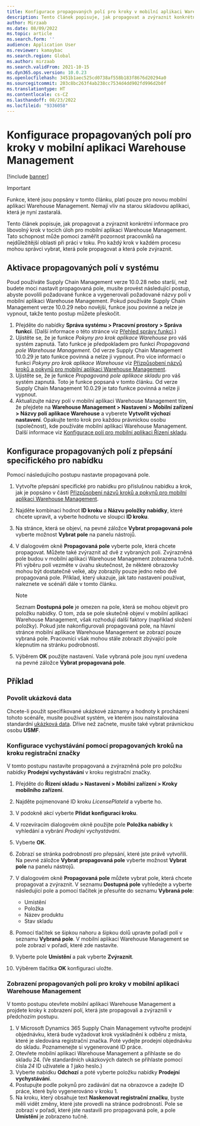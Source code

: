 ```yaml
---
title: Konfigurace propagovaných polí pro kroky v mobilní aplikaci Warehouse Management
description: Tento článek popisuje, jak propagovat a zvýraznit konkrétní informace pro libovolný krok v tocích úloh pro mobilní aplikaci Warehouse Management.
author: Mirzaab
ms.date: 08/09/2022
ms.topic: article
ms.search.form: ''
audience: Application User
ms.reviewer: kamaybac
ms.search.region: Global
ms.author: mirzaab
ms.search.validFrom: 2021-10-15
ms.dyn365.ops.version: 10.0.23
ms.openlocfilehash: 3451b1aec525cd0738af558b183f8676d20294a0
ms.sourcegitcommit: 203c8bc263f4ab238cc7534d4dd902fd996d2b0f
ms.translationtype: HT
ms.contentlocale: cs-CZ
ms.lasthandoff: 08/23/2022
ms.locfileid: "9336058"
---
```

# <a name="configure-promoted-fields-for-steps-in-the-warehouse-management-mobile-app"></a>Konfigurace propagovaných polí pro kroky v mobilní aplikaci Warehouse Management

[!include [banner](../includes/banner.md)]

> [!IMPORTANT]
> Funkce, které jsou popsány v tomto článku, platí pouze pro novou mobilní aplikaci Warehouse Management. Nemají vliv na starou skladovou aplikaci, která je nyní zastaralá.

Tento článek popisuje, jak propagovat a zvýraznit konkrétní informace pro libovolný krok v tocích úloh pro mobilní aplikaci Warehouse Management. Tato schopnost může pomoci zaměřit pozornost pracovníků na nejdůležitější oblasti při práci v toku. Pro každý krok v každém procesu mohou správci vybrat, která pole propagovat a která pole zvýraznit.

## <a name="enable-promoted-fields-in-your-system"></a>Aktivace propagovaných polí v systému

Poud používáte Supply Chain Management verze 10.0.28 nebo starší, než budete moci nastavit propagovaná pole, musíte provést následující postup, abyste povolili požadované funkce a vygenerovali požadované názvy polí v mobilní aplikaci Warehouse Management. Pokud používáte Supply Chain Management verze 10.0.29 nebo novější, funkce jsou povinné a nelze je vypnout, takže tento postup můžete přeskočit.

1. Přejděte do nabídky **Správa systému \> Pracovní prostory \> Správa funkcí**. (Další informace o této stránce viz [Přehled správy funkcí](../../fin-ops-core/fin-ops/get-started/feature-management/feature-management-overview.md).)
1. Ujistěte se, že je funkce *Pokyny pro krok aplikace Warehouse* pro váš systém zapnutá. Tato funkce je předpokladem pro funkci *Propagovaná pole Warehouse Management*. Od verze Supply Chain Management 10.0.29 je tato funkce povinná a nelze ji vypnout. Pro více informací o funkci *Pokyny pro krok aplikace Warehouse* viz [Přizpůsobení názvů kroků a pokynů pro mobilní aplikaci Warehouse Management](mobile-app-titles-instructions.md).
1. Ujistěte se, že je funkce *Propagovaná pole aplikace skladu* pro váš systém zapnutá. Toto je funkce popsaná v tomto článku. Od verze Supply Chain Management 10.0.29 je tato funkce povinná a nelze ji vypnout.
1. Aktualizujte názvy polí v mobilní aplikaci Warehouse Management tím, že přejdete na **Warehouse Management \> Nastavení \> Mobilní zařízení \> Názvy polí aplikace Warehouse** a vyberete **Vytvořit výchozí nastavení**. Opakujte tento krok pro každou právnickou osobu (společnost), kde používáte mobilní aplikaci Warehouse Management. Další informace viz [Konfigurace polí pro mobilní aplikaci Řízení skladu](configure-app-field-names-priorities-warehouse.md).

## <a name="configure-promoted-fields-from-a-menu-specific-override"></a>Konfigurace propagovaných polí z přepsání specifického pro nabídku

Pomocí následujícího postupu nastavte propagovaná pole.

1. Vytvořte přepsání specifické pro nabídku pro příslušnou nabídku a krok, jak je popsáno v části [Přizpůsobení názvů kroků a pokynů pro mobilní aplikaci Warehouse Management](mobile-app-titles-instructions.md).
1. Najděte kombinaci hodnot **ID kroku** a **Názvu položky nabídky**, které chcete upravit, a vyberte hodnotu ve sloupci **ID kroku**.
1. Na stránce, která se objeví, na pevné záložce **Vybrat propagovaná pole** vyberte možnost **Vybrat pole** na panelu nástrojů.
1. V dialogovém okně **Propagovaná pole** vyberte pole, která chcete propagovat. Můžete také zvýraznit až dvě z vybraných polí. Zvýrazněná pole budou v mobilní aplikaci Warehouse Management zobrazena tučně. Při výběru polí vezměte v úvahu skutečnost, že některé obrazovky mohou být dostatečně velké, aby zobrazily pouze jedno nebo dvě propagovaná pole. Příklad, který ukazuje, jak tato nastavení používat, naleznete ve scénáři dále v tomto článku.

    > [!NOTE]
    > Seznam **Dostupná pole** je omezen na pole, která se mohou objevit pro položku nabídky. O tom, zda se pole skutečně objeví v mobilní aplikaci Warehouse Management, však rozhodují další faktory (například složení položky). Pokud jste nakonfigurovali propagovaná pole, na hlavní stránce mobilní aplikace Warehouse Management se zobrazí pouze vybraná pole. Pracovníci však mohou stále zobrazit zbývající pole klepnutím na stránku podrobností.

1. Výběrem **OK** použijte nastavení. Vaše vybraná pole jsou nyní uvedena na pevné záložce **Vybrat propagovaná pole**.

## <a name="example-scenario"></a>Příklad

### <a name="enable-sample-data"></a>Povolit ukázková data

Chcete-li použít specifikované ukázkové záznamy a hodnoty k procházení tohoto scénáře, musíte používat systém, ve kterém jsou nainstalována standardní [ukázková data](../../fin-ops-core/fin-ops/get-started/demo-data.md). Dříve než začnete, musíte také vybrat právnickou osobu **USMF**.

### <a name="configure-sales-picking-with-promoted-steps-on-the-license-plate-step"></a>Konfigurace vychystávání pomocí propagovaných kroků na kroku registrační značky

V tomto postupu nastavíte propagovaná a zvýrazněná pole pro položku nabídky **Prodejní vychystávání** v kroku registrační značky.

1. Přejděte do **Řízení skladu \> Nastavení \> Mobilní zařízení \> Kroky mobilního zařízení**.
1. Najděte pojmenované ID kroku *LicensePlateId* a vyberte ho.
1. V podokně akcí vyberte **Přidat konfiguraci kroku**.
1. V rozevíracím dialogovém okně použijte pole **Položka nabídky** k vyhledání a vybrání *Prodejní vychystávání*.
1. Vyberte **OK**.
1. Zobrazí se stránka podrobností pro přepsání, které jste právě vytvořili. Na pevné záložce **Vybrat propagovaná pole** vyberte možnost **Vybrat pole** na panelu nástrojů.
1. V dialogovém okně **Propagovaná pole** můžete vybrat pole, která chcete propagovat a zvýraznit. V seznamu **Dostupná pole** vyhledejte a vyberte následující pole a pomocí tlačítek je přesuňte do seznamu **Vybraná pole**:

    - Umístění
    - Položka
    - Název produktu
    - Stav skladu

1. Pomocí tlačítek se šipkou nahoru a šipkou dolů upravte pořadí polí v seznamu **Vybraná pole**. V mobilní aplikaci Warehouse Management se pole zobrazí v pořadí, které zde nastavíte.
1. Vyberte pole **Umístění** a pak vyberte **Zvýraznit**.
1. Výběrem tlačítka **OK** konfiguraci uložte.

### <a name="view-the-promoted-fields-in-the-warehouse-management-mobile-app"></a>Zobrazení propagovaných polí pro kroky v mobilní aplikaci Warehouse Management

V tomto postupu otevřete mobilní aplikaci Warehouse Management a projdete kroky k zobrazení polí, která jste propagovali a zvýraznili v předchozím postupu.

1. V Microsoft Dynamics 365 Supply Chain Management vytvořte prodejní objednávku, která bude vyžadovat krok vyskladnění k odběru z místa, které je sledována registrační značka. Poté vydejte prodejní objednávku do skladu. Poznamenejte si vygenerované ID práce.
1. Otevřete mobilní aplikaci Warehouse Management a přihlaste se do skladu 24. (Ve standardních ukázkových datech se přihlaste pomocí čísla *24* ID uživatele a *1* jako heslo.)
1. Vyberte nabídku **Odchozí** a poté vyberte položku nabídky **Prodejní vychystávání**.
1. Postupujte podle pokynů pro zadávání dat na obrazovce a zadejte ID práce, které bylo vygenerováno v kroku 1.
1. Na kroku, který obsahuje text **Naskenovat registrační značku**, byste měli vidět změny, které jste provedli na stránce podrobností. Pole se zobrazí v pořadí, které jste nastavili pro propagovaná pole, a pole **Umístění** je zobrazeno tučně.
